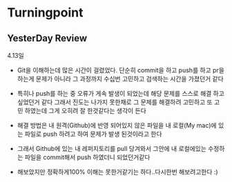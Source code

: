 # Turningpoint

## YesterDay Review
4.13일
* Git을 이해하는데 많은 시간이 걸렸었다. 단순히 commit을 하고 push를 하고 pr을 하는게 문제가 아니라 그 과정까지 수십번 고민하고 검색하는 시간을 가졌던거 같다

* 특히나 push를 하는 중 오류가 게속 발생이 되었는데 해당 문제를 스스로 해결 하고 싶었던거 같다 그래서 진도는 나가지 못한채로 그 문제를 해결하려 고민하고 또 고민 하였는데 그게 오히려 잘 한것같다는 생각이 든다

* 해결 방법은 내 원격(Github)에 반영 되어있지 않은 파일을 내 로컬(My mac)에 있는 파일로 push 하려고 하여 문제가 발생 된것이라고 한다

* 그래서 Github에 있는 내 레퍼지토리를 pull 당겨와서 그안에 내 로컬에있는 수정하는 파일을 commit해서 push 하였더니 되었던거같다

* 해보았지만 정확하게100% 이해는 못한거같기는 하다..다시한번 해보려고한다 :)
